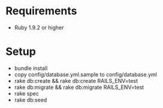 Requirements
============

- Ruby 1.9.2 or higher

Setup
============

- bundle install
- copy config/database.yml.sample to config/database.yml
- rake db:create && rake db:create RAILS_ENV=test
- rake db:migrate && rake db:migrate RAILS_ENV=test
- rake spec
- rake db:seed